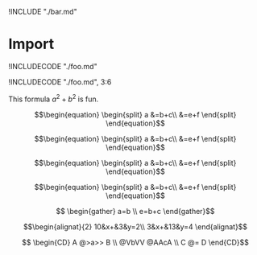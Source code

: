 !INCLUDE "./bar.md"

# Import

!INCLUDECODE "./foo.md"

!INCLUDECODE "./foo.md", 3:6

This formula $a^2 + b^2$ is fun.

$$\begin{equation}
\begin{split}   a &=b+c\\
      &=e+f
\end{split}
\end{equation}$$

$$\begin{equation}
\begin{split}   a &=b+c\\
      &=e+f
\end{split}
\end{equation}$$

$$\begin{equation}
\begin{split}   a &=b+c\\
      &=e+f
\end{split}
\end{equation}$$

$$\begin{equation}
\begin{split}   a &=b+c\\
      &=e+f
\end{split}
\end{equation}$$

$$​	\begin{gather}
   a=b \\
   e=b+c
\end{gather}$$

$$\begin{alignat}{2}
   10&x+&3&y=2\\
   3&x+&13&y=4
\end{alignat}$$

$$	\begin{CD}
   A @>a>> B \\
@VbVV @AAcA \\
   C @= D
\end{CD}$$